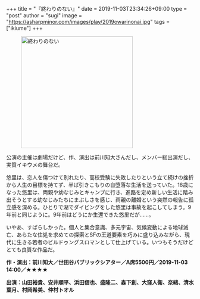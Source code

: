 +++
title = "『終わりのない』"
date = 2019-11-03T23:34:26+09:00
type = "post"
author = "sugi"
image = "https://asharpminor.com/images/play/2019owarinonai.jpg"
tags = ["ikiume"]
+++
<figure class="alignleft"><img src="/images/play/2019owarinonai.jpg" alt="終わりのない" style="width: 300px !important;"></figure>

公演の主催は劇場だけど、作、演出は前川知大さんだし、メンバー総出演だし、実質イキウメの舞台だ。

悠里は、恋人を傷つけて別れたり、高校受験に失敗したりという立て続けの挫折から人生の目標を持てず、半ば引きこもりの自堕落な生活を送っていた。18歳になった悠里は、両親や幼なじみとキャンプに行き、進路を定め新しい生活に踏み出そうとする幼なじみたちにまぶしさを感じ、両親の離婚という突然の報告に孤立感を深める。ひとりで湖でダイビングをした悠里は事故を起こしてしまう。9年前と同じように。9年前はどうにか生還できた悠里だが……。

いやあ、すばらしかった。個人と集合意識、多元宇宙、気候変動による地球滅亡、あらたな住処を求めての探索とSFの王道要素を巧みに盛り込みながら、現代に生きる若者のビルドゥングスロマンとして仕上げている。いつもそうだけどとても良質な作品だ。

**作・演出：前川知大／世田谷パブリックシアター／A席5500円／2019-11-03 14:00／★★★★**

**出演：山田裕貴、安井順平、浜田信也、盛隆二、森下創、大窪人衛、奈緒、清水葉月、村岡希美、仲村トオル**